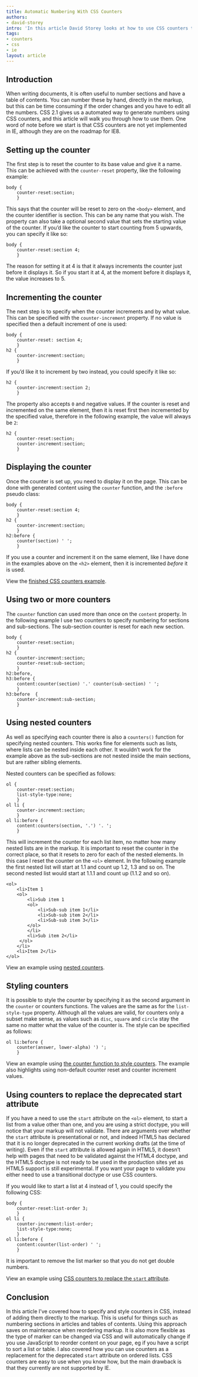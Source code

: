 ```yaml
---
title: Automatic Numbering With CSS Counters
authors:
- david-storey
intro: 'In this article David Storey looks at how to use CSS counters to provide robust sequential numbering for reoccuring HTML elements such as list items or paragraphs.'
tags:
- counters
- css
- ie
layout: article
---
```


## Introduction

When writing documents, it is often useful to number sections and have a table of contents. You can number these by hand, directly in the markup, but this can be time consuming if the order changes and you have to edit all the numbers. CSS 2.1 gives us a automated way to generate numbers using CSS counters, and this article will walk you through how to use them. One word of note before we start is that CSS counters are not yet implemented in IE, although they are on the roadmap for IE8.

## Setting up the counter

The first step is to reset the counter to its base value and give it a name. This can be achieved with the `counter-reset` property, like the following example:

	body {
		counter-reset:section;
		}

This says that the counter will be reset to zero on the `<body>` element, and the counter identifier is section. This can be any name that you wish. The property can also take a optional second value that sets the starting value of the counter. If you’d like the counter to start counting from 5 upwards, you can specify it like so:

	body {
		counter-reset:section 4;
		}

The reason for setting it at 4 is that it always increments the counter just before it displays it. So if you start it at 4, at the moment before it displays it, the value increases to 5.

## Incrementing the counter

The next step is to specify when the counter increments and by what value. This can be specified with the `counter-increment` property. If no value is specified then a default increment of one is used:

	body {
		counter-reset: section 4;
		}
	h2 {
		counter-increment:section;
		}

If you’d like it to increment by two instead, you could specify it like so:

	h2 {
		counter-increment:section 2;
		}

The property also accepts `0` and negative values. If the counter is reset and incremented on the same element, then it is reset first then incremented by the specified value, therefore in the following example, the value will always be `2`:

	h2 {
		counter-reset:section;
		counter-increment:section;
		}

## Displaying the counter

Once the counter is set up, you need to display it on the page. This can be done with generated content using the `counter` function, and the `:before ` pseudo class:

	body {
		counter-reset:section 4;
		}
	h2 {
		counter-increment:section;
		}
	h2:before {
		counter(section) ' ';
		}

If you use a counter and increment it on the same element, like I have done in the examples above on the `<h2>` element, then it is incremented _before_ it is used.

View the [finished CSS counters example][1].

[1]: /articles/automatic-numbering-with-css-counters/example.html

## Using two or more counters

The `counter` function can used more than once on the `content` property. In the following example I use two counters to specify numbering for sections and sub-sections. The sub-section counter is reset for each new section.

	body {
		counter-reset:section;
		}
	h2 {
		counter-increment:section;
		counter-reset:sub-section;
		}
	h2:before,
	h3:before {
		content:counter(section) '.' counter(sub-section) ' ';
		}
	h3:before  {
		counter-increment:sub-section;
		}

## Using nested counters

As well as specifying each counter there is also a `counters()` function for specifying nested counters. This works fine for elements such as lists, where lists can be nested inside each other. It wouldn’t work for the example above as the sub-sections are not nested inside the main sections, but are rather sibling elements.

Nested counters can be specified as follows:

	ol {
		counter-reset:section;
		list-style-type:none;
		}
	ol li {
		counter-increment:section;
		}
	ol li:before {
		content:counters(section, '.') '. ';
		}

This will increment the counter for each list item, no matter how many nested lists are in the markup. It is important to reset the counter in the correct place, so that it resets to zero for each of the nested elements. In this case I reset the counter on the `<ol>` element. In the following example the first nested list will start at 1.1 and count up 1.2, 1.3 and so on. The second nested list would start at 1.1.1 and count up (1.1.2 and so on).

	<ol>
		<li>Item 1
		<ol>
			<li>Sub item 1
			<ol>
				<li>Sub-sub item 1</li>
				<li>Sub-sub item 2</li>
				<li>Sub-sub item 3</li>
			</ol>
			</li>
			<li>Sub item 2</li>
		 </ol>
		</li>
		<li>Item 2</li>
	</ol>

View an example using [nested counters][2].

[2]: /articles/automatic-numbering-with-css-counters/nested.html

## Styling counters

It is possible to style the counter by specifying it as the second argument in the `counter` or counters functions. The values are the same as for the `list-style-type` property. Although all the values are valid, for counters only a subset make sense, as values such as `disc`, `square` and `circle` stay the same no matter what the value of the counter is. The style can be specified as follows:

	ol li:before {
		counter(answer, lower-alpha) ') ';
		}

View an example using [the counter function to style counters][3]. The example also highlights using non-default counter reset and counter increment values.

[3]: /articles/automatic-numbering-with-css-counters/styling.html

## Using counters to replace the deprecated start attribute

If you have a need to use the `start` attribute on the `<ol>` element, to start a list from a value other than one, and you are using a strict doctype, you will notice that your markup will not validate. There are arguments over whether the `start` attribute is presentational or not, and indeed HTML5 has declared that it is no longer deprecated in the current working drafts (at the time of writing). Even if the `start` attribute is allowed again in HTML5, it doesn’t help with pages that need to be validated against the HTML4 doctype, and the HTML5 doctype is not ready to be used in the production sites yet as HTML5 support is still experimental. If you want your page to validate you either need to use a transitional doctype or use CSS counters.

If you would like to start a list at 4 instead of 1, you could specify the following CSS:

	body {
		counter-reset:list-order 3;
		}
	ol li {
		counter-increment:list-order;
		list-style-type:none;
		}
	ol li:before {
		content:counter(list-order) ' ';
		}

It is important to remove the list marker so that you do not get double numbers.

View an example using [CSS counters to replace the `start` attribute][4].

[4]: /articles/automatic-numbering-with-css-counters/start.html

## Conclusion

In this article I’ve covered how to specify and style counters in CSS, instead of adding them directly to the markup. This is useful for things such as numbering sections in articles and tables of contents. Using this approach saves on maintenance when reordering markup. It is also more flexible as the type of marker can be changed via CSS and will automatically change if you use JavaScript to reorder content on your page, eg if you have a script to sort a list or table. I also covered how you can use counters as a replacement for the deprecated `start` attribute on ordered lists. CSS counters are easy to use when you know how, but the main drawback is that they currently are not supported by IE.